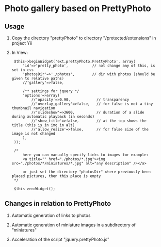 # Photo gallery based on PrettyPhoto

## Usage

1. Copy the directory "prettyPhoto" to directory "/protected/extensions" in project Yii

2. In View:
	
		$this->beginWidget('ext.prettyPhoto.PrettyPhoto', array(
			'id'=>'pretty_photo',   		// not change any of this, is set in css
			'photosDir'=>'./photos',		// dir with photos (should be given to relative paths)
			//'gallery'=>false,
			
			/** settings for jquery */
			'options'=>array(
				//'opacity'=>0.90,            // transparency
				//'overlay_gallery'=>false,   // for false is not a tiny thumbnail navigation
				//'slideshow'=>3600,          // duration of a slide during automatic playback (in seconds)
				//'show_title'=>false,        // at the top shows the title (this is in img in alt)
				//'allow_resize'=>false,      // for false size of the image is not changed
			),
		));
		
		/*
			here you can manually specify links to images for example:
			<a title="" href="./photos/*.jpg"><img src="./photos/*/miniatures/*.jpg" alt="any description" /></a>
			
			or just set the directory "photosDir" where previously been placed pictures, then this place is empty
		*/
		
		$this->endWidget();
	
## Changes in relation to PrettyPhoto

1. Automatic generation of links to photos

2. Automatic generation of miniature images in a subdirectory of "miniatures"

3. Acceleration of the script "jquery.prettyPhoto.js"
